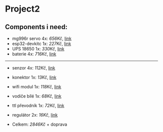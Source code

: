 # Project2
## Components  i need:
- mg996r servo 4x: *656Kč*, [link](https://www.laskakit.cz/servo-mg996-s-kovovymi-prevody-180---extra-silne)
- esp32-devkitc 1x: *227Kč*, [link](https://dratek.cz/arduino/51547-esp32-devkitc-development-board-38pin.html)
- UPS 18650 1x: *330Kč*, [link](https://www.tipa.eu/cz/nabijecka-baterii-powerbanka-modul-v8-pro-esp32esp8266-pro-4x-li-ion-18650)
- baterie 4x: *716Kč*, [link](https://dratek.cz/arduino/48194-li-ion-akumulator-18650-westinghouse-2600mah.html)


---

- senzor 4x: *112Kč*, [link](https://www.laskakit.cz/arduino-infracerveny-senzor-sledovani-cary)
- konektor 1x: *13Kč*, [link](https://www.laskakit.cz/konektor-dc-5-5-2-1mm-samec-25cm-kabel)
- wifi modul 1x: *118Kč*, [link](https://www.laskakit.cz/ai-thinker-esp-12s-esp8266-ce-wifi-modul)
- vodiče bílé 1x: *68Kč*, [link](https://www.laskakit.cz/propojovaci-vodice-20cm-100-kusu)
- ttl převodník 1x: *72Kč*, [link](https://dratek.cz/arduino/1158-eses-cp2102-usb-ttl-prevodnik.html)
- regulátor 2x: *16Kč*, [link](https://dratek.cz/arduino/7737-linearni-regulator-napeti-5-v-typ-7805.html)

- Celkem: *2846Kč* + doprava
